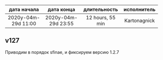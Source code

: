 
| дата начала         |   дата конца        |  длительность    | исполнитель  |
|:-------------------:|:-------------------:|:----------------:|:------------:|
| 2020y-04m-29d 11:00 | 2020y-04m-29d 23:55 | 12 hours, 55 min | Kartonagnick |

v127
---
Приводим в порядок sfinae, и фиксируем версию 1.2.7
